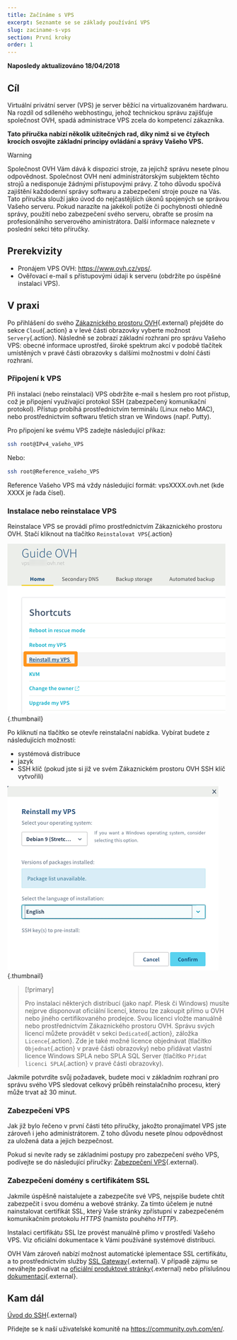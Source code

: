 ```yaml
---
title: Začínáme s VPS
excerpt: Seznamte se se základy používání VPS
slug: zaciname-s-vps
section: První kroky
order: 1
---
```


**Naposledy aktualizováno 18/04/2018**
 
## Cíl

Virtuální privátní server (VPS) je server běžící na virtualizovaném hardwaru. Na rozdíl od sdíleného webhostingu, jehož technickou správu zajišťuje společnost OVH, spadá administrace VPS zcela do kompetencí zákazníka.

**Tato příručka nabízí několik užitečných rad, díky nimž si ve čtyřech krocích osvojíte základní principy ovládání a správy Vašeho VPS.**


> [!warning]
>
> Společnost OVH Vám dává k dispozici stroje, za jejichž správu nesete plnou odpovědnost. Společnost OVH není administrátorským subjektem těchto strojů a nedisponuje žádnými přístupovými právy. Z toho důvodu spočívá zajištění každodenní správy softwaru a zabezpečení stroje pouze na Vás. Tato příručka slouží jako úvod do nejčastějších úkonů spojených se správou Vašeho serveru. Pokud narazíte na jakékoli potíže či pochybnosti ohledně správy, použití nebo zabezpečení svého serveru, obraťte se prosím na profesionálního serverového aministrátora. Další informace naleznete v poslední sekci této příručky.
> 


## Prerekvizity

- Pronájem VPS OVH: <https://www.ovh.cz/vps/>.
- Ověřovací e-mail s přístupovými údaji k serveru (obdržíte po úspěšné instalaci VPS).


## V praxi

Po přihlášení do svého [Zákaznického prostoru OVH](https://www.ovh.com/auth/?action=gotomanager){.external} přejděte do sekce `Cloud`{.action} a v levé části obrazovky vyberte možnost `Servery`{.action}. Následně se zobrazí základní rozhraní pro správu Vašeho VPS: obecné informace uprostřed, široké spektrum akcí v podobě tlačítek umístěných v pravé části obrazovky s dalšími možnostmi v dolní části rozhraní.

### Připojení k VPS

Při instalaci (nebo reinstalaci) VPS obdržíte e-mail s heslem pro root přístup, což je připojení využívající protokol SSH (zabezpečený komunikační protokol). Přístup probíhá prostřednictvím terminálu (Linux nebo MAC), nebo prostřednictvím softwaru třetích stran ve Windows (např. Putty).

Pro připojení ke svému VPS zadejte následující příkaz:

```sh
ssh root@IPv4_vašeho_VPS
```

Nebo:

```sh
ssh root@Reference_vašeho_VPS
```

Reference Vašeho VPS má vždy následující formát: vpsXXXX.ovh.net (kde XXXX je řada čísel).


### Instalace nebo reinstalace VPS

Reinstalace VPS se provádí přímo prostřednictvím Zákaznického prostoru OVH. Stačí kliknout na tlačítko `Reinstalovat VPS`{.action}

![Reinstalace VPS](images/reinstall_manager.png){.thumbnail}

Po kliknutí na tlačítko se otevře reinstalační nabídka. Vybírat budete z následujících možností:

- systémová distribuce
- jazyk
- SSH klíč (pokud jste si již ve svém Zákaznickém prostoru OVH SSH klíč vytvořili)

![Reinstalační nabídka](images/reinstall_menu.png){.thumbnail}

> [!primary]
>
> Pro instalaci některých distribucí (jako např. Plesk či Windows) musíte nejprve disponovat oficiální licencí, kterou lze zakoupit přímo u OVH nebo jiného certifikovaného prodejce. Svou licenci vložte manuálně nebo prostřednictvím Zákaznického prostoru OVH. Správu svých licencí můžete provádět v sekci `Dedicated`{.action}, záložka `Licence`{.action}.
Zde je také možné licence objednávat (tlačítko `Objednat`{.action} v pravé části obrazovky) nebo přidávat vlastní licence Windows SPLA nebo SPLA SQL Server (tlačítko `Přidat licenci SPLA`{.action} v pravé části obrazovky).
> 

Jakmile potvrdíte svůj požadavek, budete moci v základním rozhraní pro správu svého VPS sledovat celkový průběh reinstalačního procesu, který může trvat až 30 minut.


### Zabezpečení VPS

Jak již bylo řečeno v první části této příručky, jakožto pronajímatel VPS jste zároveň i jeho administrátorem. Z toho důvodu nesete plnou odpovědnost za uložená data a jejich bezpečnost.

Pokud si nevíte rady se základními postupy pro zabezpečení svého VPS, podívejte se do následující příručky: [Zabezpečení VPS](https://docs.ovh.com/cz/cs/vps/tipy-pro-zabezpeceni-vps/){.external}.


### Zabezpečení domény s certifikátem SSL

Jakmile úspěšně naistalujete a zabezpečíte své VPS, nejspíše budete chtít zabezpečit i svou doménu a webové stránky. Za tímto účelem je nutné nainstalovat certifikát SSL, který Vaše stránky zpřístupní v zabezpečeném komunikačním protokolu *HTTPS* (namísto pouhého *HTTP*).

Instalaci certifikátu SSL lze provést manuálně přímo v prostředí Vašeho VPS. Viz oficiální dokumentace k Vámi používáné systémové distribuci.

OVH Vám zároveň nabízí možnost automatické iplementace SSL certifikátu, a to prostřednictvím služby [SSL Gateway](https://www.ovh.cz/ssl-gateway/){.external}. V případě zájmu se neváhejte podívat na [oficiální produktové stránky](https://www.ovh.cz/ssl-gateway/){.external} nebo příslušnou [dokumentaci](https://docs.ovh.com/cz/cs/ssl-gateway/objednani-sluzby-ssl-gateway/){.external}.

## Kam dál

[Úvod do SSH](https://docs.ovh.com/cz/cs/dedicated/ssh-uvod/){.external}

Přidejte se k naší uživatelské komunitě na <https://community.ovh.com/en/>.
